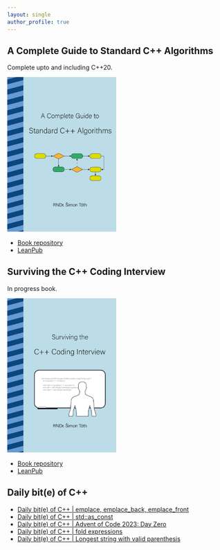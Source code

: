 ```yaml
---
layout: single
author_profile: true
---
```


## A Complete Guide to Standard C++ Algorithms

Complete upto and including C++20.

[<img src="assets/images/book_algorithms_cover.png" width="50%">](https://leanpub.com/cpp-algorithms-guide)

- [Book repository](https://github.com/HappyCerberus/book-cpp-algorithms)
- [LeanPub](https://leanpub.com/cpp-algorithms-guide)

## Surviving the C++ Coding Interview

In progress book.

[<img src="assets/images/book_coding_interview_cover.png" width="50%">](https://leanpub.com/cpp-coding-interview)

- [Book repository](https://leanpub.com/cpp-coding-interview)
- [LeanPub](https://leanpub.com/cpp-coding-interview)

## Daily bit(e) of C++

<ul>
<!-- SUBSTACK:START --><li><a href="https://simontoth.substack.com/p/daily-bite-of-c-emplace-emplace_back">Daily bit&lpar;e&rpar; of C++ | emplace, emplace_back, emplace_front</a></li><li><a href="https://simontoth.substack.com/p/daily-bite-of-c-stdas_const">Daily bit&lpar;e&rpar; of C++ | std::as_const</a></li><li><a href="https://simontoth.substack.com/p/daily-bite-of-c-advent-of-code-2023">Daily bit&lpar;e&rpar; of C++ | Advent of Code 2023: Day Zero</a></li><li><a href="https://simontoth.substack.com/p/daily-bite-of-c-fold-expressions">Daily bit&lpar;e&rpar; of C++ | fold expressions</a></li><li><a href="https://simontoth.substack.com/p/daily-bite-of-c-longest-string-with">Daily bit&lpar;e&rpar; of C++ | Longest string with valid parenthesis</a></li><!-- SUBSTACK:END -->
</ul>